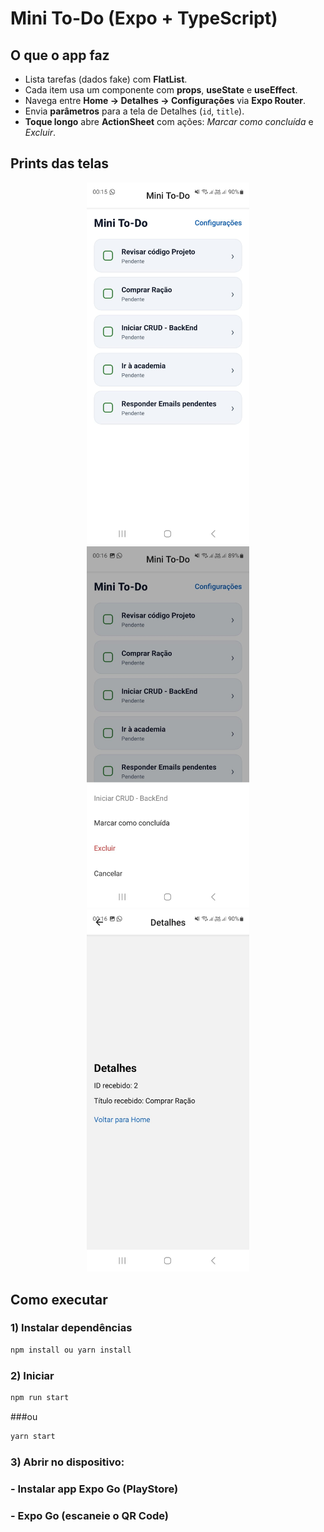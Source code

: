 # Mini To-Do (Expo + TypeScript)

## O que o app faz
- Lista tarefas (dados fake) com **FlatList**.
- Cada item usa um componente com **props**, **useState** e **useEffect**.
- Navega entre **Home → Detalhes → Configurações** via **Expo Router**.
- Envia **parâmetros** para a tela de Detalhes (`id`, `title`).
- **Toque longo** abre **ActionSheet** com ações: *Marcar como concluída* e *Excluir*.

## Prints das telas
<p align="center">
  <img src="./assets/screenshots/home.jpeg" alt="Home" width="260" />
  <img src="./assets/screenshots/list.jpeg" alt="Lista (FlatList)" width="260" />
  <img src="./assets/screenshots/details.jpeg" alt="Detalhes" width="260" />
</p>

## Como executar


### 1) Instalar dependências
```bash
npm install ou yarn install
```

### 2) Iniciar
```bash
npm run start
```
###ou
```bash
yarn start
```
### 3) Abrir no dispositivo:
### - Instalar app Expo Go (PlayStore)
### - Expo Go (escaneie o QR Code)
